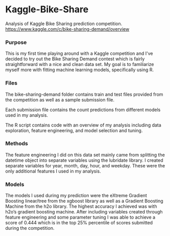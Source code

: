 # Kaggle-Bike-Share
Analysis of Kaggle Bike Sharing prediction competition. https://www.kaggle.com/c/bike-sharing-demand/overview

### Purpose
This is my first time playing around with a Kaggle competition and I've decided to try out the Bike Sharing Demand contest which is fairly straightforward with a nice and clean data set. My goal is to familiarize myself more with fitting machine learning models, specifically using R.

### Files
The bike-sharing-demand folder contains train and test files provided from the competition as well as a sample submission file. 

Each submission file contains the count predictions from different models used in my analysis. 

The R script contains code with an overview of my analysis including data exploration, feature engineering, and model selection and tuning.
	
### Methods
The feature engineering I did on this data set mainly came from splitting the datetime object into separate variables using the lubridate library. I created separate variables for year, month, day, hour, and weekday. These were the only additional features I used in my analysis.

### Models
The models I used during my prediction were the eXtreme Gradient Boosting linear/tree from the xgboost library as well as a Gradient Boosting Machine from the h2o library. The highest accuracy I achieved was with h2o’s gradient boosting machine. After including variables created through feature engineering and some parameter tuning I was able to achieve a score of 0.444 which is in the top 25% percentile of scores submitted during the competition. 
